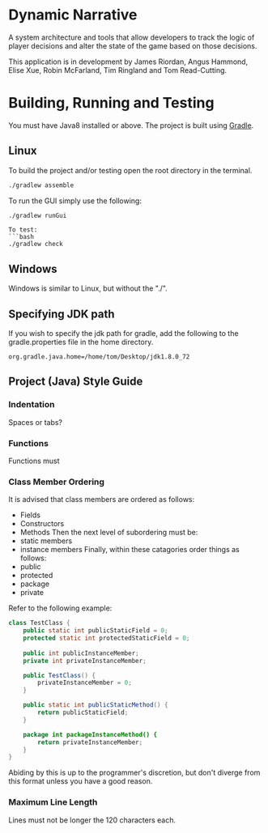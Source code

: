 # Dynamic Narrative
A system architecture and tools that allow developers to track the logic of player decisions and alter the state of the game based on those decisions. 

This application is in development by James Riordan, Angus Hammond, Elise Xue, Robin McFarland, Tim Ringland and Tom Read-Cutting.


Building, Running and Testing
=============================

You must have Java8 installed or above. The project is built using [Gradle](http://gradle.org/).

Linux
-----
To build the project and/or testing open the root directory in the terminal.
```bash
./gradlew assemble
```

To run the GUI simply use the following:
```bash
./gradlew runGui
```

```
To test:
```bash
./gradlew check
```

Windows
-------
Windows is similar to Linux, but without the "./".


Specifying JDK path
-------------------
If you wish to specify the jdk path for gradle, add the following to the gradle.properties file in the home directory.

```
org.gradle.java.home=/home/tom/Desktop/jdk1.8.0_72
```

Project (Java) Style Guide
--------------------------

### Indentation
Spaces or tabs?

### Functions
Functions must

### Class Member Ordering
It is advised that class members are ordered as follows:
 - Fields
 - Constructors
 - Methods
Then the next level of subordering must be:
 - static members
 - instance members
Finally, within these catagories order things as follows:
 - public
 - protected
 - package
 - private

Refer to the following example:
```java
class TestClass {
    public static int publicStaticField = 0;
    protected static int protectedStaticField = 0;
    
    public int publicInstanceMember;
    private int privateInstanceMember;

    public TestClass() {
        privateInstanceMember = 0;
    }

    public static int publicStaticMethod() {
        return publicStaticField;
    }

    package int packageInstanceMethod() {
        return privateInstanceMember;
    }
}
```
Abiding by this is up to the programmer's discretion, but don't diverge from this format unless you have a good reason.

### Maximum Line Length
Lines must not be longer the 120 characters each.


